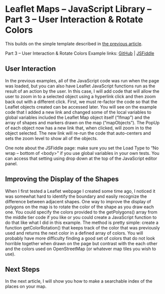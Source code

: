 # Leaflet Maps – JavaScript Library – Part 3 – User Interaction & Rotate Colors 

This builds on the simple template described in [the previous article]( https://github.com/MattGingery/LeafletExamples/blob/master/Article_Part2.md).

Part 3 – User Interaction & Rotate Colors Example links:  [GitHub](https://github.com/MattGingery/LeafletExamples/blob/master/Leaflet_part3_userInteraction.htm) | [JSFiddle](https://jsfiddle.net/mgingery/j1zme7qr/)

## User Interaction
In the previous examples, all of the JavaScript code was run when the page was loaded, but you can also have Leaflet JavaScript functions run as the result of an action by the user.  In this case, I will add code that will allow the user to zoom in to a selected object using a hyperlink click and then zoom back out with a different click.
First, we must re-factor the code so that the Leaflet objects created can be accessed later.  You will see on the example code that I added a new link and changed some of the local variables to global variables included the Leaflet Map object itself (“lfmap”) and the array of shapes and markers drawn on the map (“mapObjects”).  The PopUp of each object now has a new link that, when clicked, will zoom in to the object selected.  The new link will re-run the code that auto-centers and sets the zoom level to show all of the objects.

One note about the JSFiddle page: make sure you set the Load Type to “No wrap – bottom of \<body\>” if you use global variables in your own tests.  You can access that setting using drop down at the top of the JavaScript editor panel.

## Improving the Display of the Shapes

When I first tested a Leaflet webpage I created some time ago, I noticed it was somewhat hard to identify the boundary and easily recognize the difference between adjacent shapes.  One way to improve the display of polygons on the map is to rotate the color of the shape as you draw each one.  You could specify the colors provided to the getPolygons() array from the middle tier code if you like or you could create a JavaScript function to do that like what I did in this example.  The method is pretty simple: create a function getColorRotation() that keeps track of the color that was previously used and returns the next color in a defined array of colors.  You will probably have more difficulty finding a good set of colors that do not look horrible together when drawn on the page but contrast with the each other and the colors used on OpenStreetMap (or whatever map tiles you wish to use).

## Next Steps
In the next article, I will show you how to make a searchable index of the places on your map.
